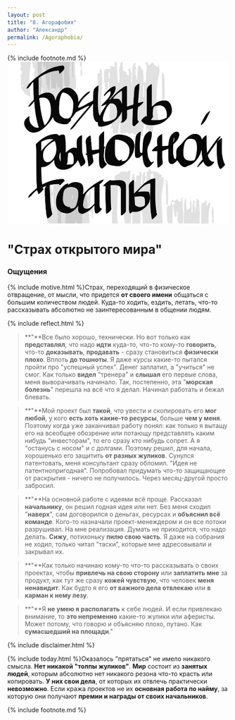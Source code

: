 ```yaml
---
layout: post
title: "8. Агорафобия"
author: "Александр"
permalink: /Agoraphobia/
---
```

{% include footnote.md %}
!["Боязнь рыночной толпы"](/_img/8.svg)
# "Страх открытого мира"

### Ощущения
{% include motive.html %}Страх, переходящий в физическое отвращение, от мысли, что придется **от своего имени** общаться с большим количеством людей. Куда-то ходить, ездить, летать, что-то рассказывать абсолютно не заинтересованным в общении людям. 

{% include reflect.html %}
>**"**Все было хорошо, технически. Но вот только как **представлял**, что надо **идти** куда-то, что-то кому-то **говорить**, что-то **доказывать**, **продавать** - сразу становиться **физически плохо**. Вплоть **до тошноты**. Я даже курсы какие-то пытался пройти про "успешный успех". Денег заплатил, а "учиться" не смог. Как только **видел** "тренера" и **слышал** его первые слова, меня выворачивать начинало. Так, постепенно, эта "**морская болезнь**" перешла на всё что я делал. Начинал работать и бежал блевать.

>**"**Мой проект был **такой**, что увести и скопировать его **мог любой**, у кого **есть хоть какие-то ресурсы**, больше **чем у меня**. Поэтому когда уже заканчивал работу понял: как только я вытащу его на всеобщее обозрение или потающу представлять каким нибудь "инвесторам", то его сразу кто нибудь сопрет. А я "останусь с носом" и с долгами. Поэтому решил, для начала, хорошенько его защитить **от разных жуликов**. Сунулся патентовать, меня консультант сразу обломил. "Идея не патентнопригодная". Попробовал придумать что-то защищающее от раскрытия - ничего не получилось. Через месяц-другой просто забросил. 

>**"**На основной работе с идеями всё проще. Рассказал **начальнику**, он решил годная идея или нет. Без меня сходил "**наверх**", сам договорился о деньгах, ресурсах и **объяснил всё команде**. Кого-то назначали проект-менеждером и он все потоки разрушивал.  На мне реализация. Думать не приходится, что надо делать. **Сижу**, потихоньку **пилю свою часть**. Я даже на собрания не ходил, только читал "таски", которые мне адресовывали и закрывал их.  

>**"**Как только начинаю кому-то что-то рассказывать о своих проектах, чтобы **привлечь на свою сторону** или **заплатить мне** за продукт, как тут же сразу **кожей чувствую**, что человек **меня ненавидит**. Как будто я его **от важного дела отвлекаю** или **в карман к нему лезу**.  

>**"**Я **не умею я располагать** к себе людей. И если привлекаю внимание, то **это непременно** какие-то жулики или аферисты. Может потому, что говорю и объясняю плохо, путано. Как **сумасшедший на площади**."

{% include disclaimer.html %}

{% include today.html %}Оказалось "прятаться" не имело никакого смысла. **Нет никакой "толпы жуликов"**. **Мир** состоит из **занятых людей**, которым абсолютно нет никакого резона что-то красть или копировать. **У них свои дела**, от которых их отвлечь практически **невозможно**. Если кража проектов не их **основная работа по найму**, за которую они получают **премии и награды от своих начальников**.

{% include footnote.md %}
